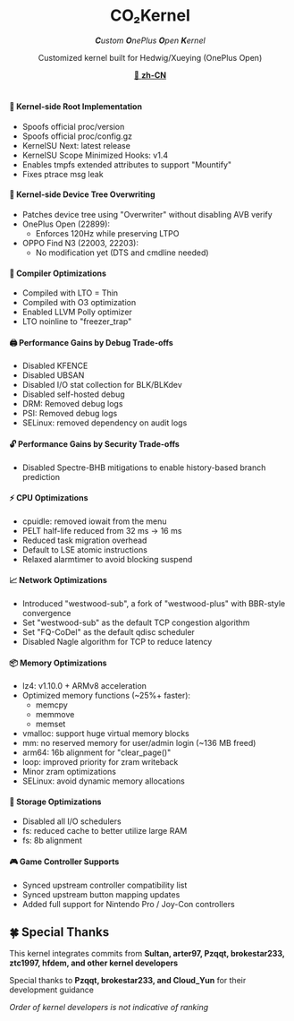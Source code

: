 <div align = center>
<h1>CO₂Kernel</h1>

***C**ustom **O**nePlus **O**pen **K**ernel*

Customized kernel built for Hedwig/Xueying (OnePlus Open)

[📙 **zh-CN**](https://github.com/co2kernel/.github/blob/main/profile/README.md)
<h1></h1>
</div>

#### 👾 Kernel-side Root Implementation
- Spoofs official proc/version
- Spoofs official proc/config.gz
- KernelSU Next: latest release
- KernelSU Scope Minimized Hooks: v1.4
- Enables tmpfs extended attributes to support "Mountify"
- Fixes ptrace msg leak

#### 🌳 Kernel-side Device Tree Overwriting
- Patches device tree using "Overwriter" without disabling AVB verify
- OnePlus Open (22899):
  - Enforces 120Hz while preserving LTPO
- OPPO Find N3 (22003, 22203):
  - No modification yet (DTS and cmdline needed)

#### 🦄 Compiler Optimizations
- Compiled with LTO = Thin
- Compiled with O3 optimization
- Enabled LLVM Polly optimizer
- LTO noinline to "freezer_trap"

#### 🖨️ Performance Gains by Debug Trade-offs
- Disabled KFENCE
- Disabled UBSAN
- Disabled I/O stat collection for BLK/BLKdev
- Disabled self-hosted debug
- DRM: Removed debug logs
- PSI: Removed debug logs
- SELinux: removed dependency on audit logs

#### 🔓 Performance Gains by Security Trade-offs
- Disabled Spectre-BHB mitigations to enable history-based branch prediction

#### ⚡ CPU Optimizations
- cpuidle: removed iowait from the menu
- PELT half-life reduced from 32 ms → 16 ms
- Reduced task migration overhead
- Default to LSE atomic instructions
- Relaxed alarmtimer to avoid blocking suspend

#### 📈 Network Optimizations
- Introduced "westwood-sub", a fork of "westwood-plus" with BBR-style convergence
- Set "westwood-sub" as the default TCP congestion algorithm
- Set "FQ-CoDel" as the default qdisc scheduler
- Disabled Nagle algorithm for TCP to reduce latency

#### 📦 Memory Optimizations
- lz4: v1.10.0 + ARMv8 acceleration
- Optimized memory functions (~25%+ faster):
  - memcpy
  - memmove
  - memset
- vmalloc: support huge virtual memory blocks
- mm: no reserved memory for user/admin login (~136 MB freed)
- arm64: 16b alignment for "clear_page()"
- loop: improved priority for zram writeback
- Minor zram optimizations
- SELinux: avoid dynamic memory allocations

#### 📀 Storage Optimizations
- Disabled all I/O schedulers
- fs: reduced cache to better utilize large RAM
- fs: 8b alignment

#### 🎮 Game Controller Supports
- Synced upstream controller compatibility list
- Synced upstream button mapping updates
- Added full support for Nintendo Pro / Joy-Con controllers

## 🍀 Special Thanks
This kernel integrates commits from **Sultan, arter97, Pzqqt, brokestar233, ztc1997, hfdem, and other kernel developers**

Special thanks to **Pzqqt, brokestar233, and Cloud_Yun** for their development guidance

*Order of kernel developers is not indicative of ranking*

